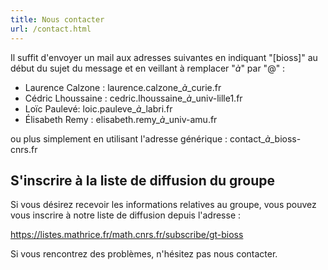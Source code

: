 ```yaml
---
title: Nous contacter
url: /contact.html
---
```


Il suffit d'envoyer un mail aux adresses suivantes en indiquant "[bioss]" au début du sujet du message et en veillant à remplacer "_$à$_" par "@" :

* Laurence Calzone : laurence.calzone_$à$_curie.fr
* Cédric Lhoussaine : cedric.lhoussaine_$à$_univ-lille1.fr
* Loïc Paulevé: loic.pauleve_$à$_labri.fr
* Élisabeth Remy : elisabeth.remy_$à$_univ-amu.fr 

ou plus simplement en utilisant l'adresse générique : contact_$à$_bioss-cnrs.fr

## S'inscrire à la liste de diffusion du groupe

Si vous désirez recevoir les informations relatives au groupe, vous pouvez vous inscrire à notre liste de diffusion depuis l'adresse :

https://listes.mathrice.fr/math.cnrs.fr/subscribe/gt-bioss

Si vous rencontrez des problèmes, n'hésitez pas nous contacter.
